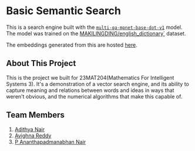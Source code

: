 # Basic Semantic Search

This is a search engine built with the [`multi-qa-mpnet-base-dot-v1`](https://huggingface.co/sentence-transformers/multi-qa-mpnet-base-dot-v1) model. The model was trained on the [MAKILINGDING/english_dictionary`](https://huggingface.co/datasets/MAKILINGDING/english_dictionary) dataset.

The embeddings generated from this are hosted [here](https://huggingface.co/datasets/nairadithya/dictionary-embeddings).

## About This Project

This is the project we built for 23MAT204(Mathematics For Intelligent Systems 3). It's a demonstration of a vector search engine, and its ability to capture meaning and relations between words and ideas in ways that weren't obvious, and the numerical algorithms that make this capable of.

## Team Members

1. [Adithya Nair](https://github.com/nairadithya/)
2. [Avighna Reddy](https://github.com/AvighnaReddy/)
3. [P Ananthapadmanabhan Nair](https://github.com/Anxthu)
